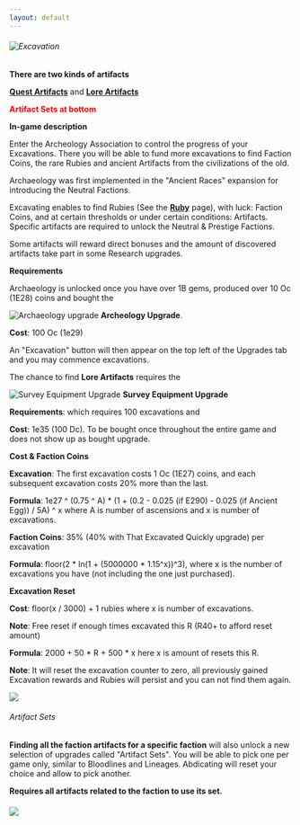 ```yaml
---
layout: default
---
```


###### ![Excavation](/realm/img/picks/ExcavationTopPage.png "Excavation")

**There are two kinds of artifacts**

**[Quest Artifacts](/realm/QuestArtifacts)** and **[Lore Artifacts](/realm/LoreArtifacts)**

<p style="color: red; font-weight: bold">Artifact Sets at bottom</p>

**In-game description**

Enter the Archeology Association to control the progress of your Excavations. There you will be able to fund more excavations to find Faction Coins, the rare Rubies and ancient Artifacts from the civilizations of the old.

Archaeology was first implemented in the "Ancient Races" expansion for introducing the Neutral Factions.

Excavating enables to find Rubies (See the **[Ruby](/realm/Rubies)** page), with luck: Faction Coins, and at certain thresholds or under certain conditions: Artifacts. Specific artifacts are required to unlock the Neutral &amp; Prestige Factions.

Some artifacts will reward direct bonuses and the amount of discovered artifacts take part in some Research upgrades.

**Requirements**

Archaeology is unlocked once you have over 1B gems, produced over 10 Oc (1E28) coins and bought the

![Archaeology upgrade](/realm/img/picks/Archeology-upgrade.png "Archeology Upgrade") **Archeology Upgrade**.

**Cost**: 100 Oc (1e29)

An "Excavation" button will then appear on the top left of the Upgrades tab and you may commence excavations.

The chance to find **Lore Artifacts** requires the

![Survey Equipment Upgrade](/realm/img/picks/SurveyEquipment.png "Survey Equipment Upgrade") **Survey Equipment Upgrade**

**Requirements**: which requires 100 excavations and

**Cost**: 1e35 (100 Dc). To be bought once throughout the entire game and does not show up as bought upgrade.

**Cost & Faction Coins**

**Excavation**: The first excavation costs 1 Oc (1E27) coins, and each subsequent excavation costs 20% more than the last.

**Formula**: 1e27 ^ (0.75 ^ A) * (1 + (0.2 - 0.025 (if E290) - 0.025 (if Ancient Egg)) / 5A) ^ x where A is number of ascensions and x is number of excavations.

**Faction Coins**: 35% (40% with That Excavated Quickly upgrade) per excavation

**Formula**: floor(2 * ln(1 + (5000000 * 1.15^x))^3), where x is the number of excavations you have (not including the one just purchased).

**Excavation Reset**

**Cost**: floor(x / 3000) + 1 rubies where x is number of excavations.

**Note**: Free reset if enough times excavated this R (R40+ to afford reset amount)

**Formula**: 2000 + 50 * R + 500 * x here x is amount of resets this R.

**Note**: It will reset the excavation counter to zero, all previously gained Excavation rewards and Rubies will persist and you can not find them again.

<img src="/realm/img/picks/AllArtifacts.png" usemap="#AllArtifacts-map">
<map name="AllArtifacts-map">
    <area target="" research="<img src=&quot;/realm/img/picks/AncientStoneSlab1.png&quot; alt=&quot;Artifacts&quot; align=&quot;middle&quot;><b> Ancient Stone Slab 1</b></p> <p><b>Clues</b>: We discovered an ancient stone slab written in old scriptures. It appears to say something about Halls of Legends.</p><p><b>Effect</b>: 1st clue required to unlock the Titan Alliance.</p> <p><b>Requirements</b>: 5th Excavation</p>" coords="6,47,62,103" shape="rect">
    <area target="" research="<img src=&quot;/realm/img/picks/FossilizedPieceofBark1.png&quot; alt=&quot;Artifacts&quot; align=&quot;middle&quot;><b> Fossilized Piece of Bark 1</b></p> <p><b>Clues</b>: We discovered a fossilized piece of Bark with the image of a Faction Coin carved into it.</p><p><b>Effect</b>: 1st clue required to unlock the Druid Alliance.</p> <p><b>Requirements</b>: 10th Excavation</p>" coords="69,48,126,103" shape="rect">
    <area target="" research="<img src=&quot;/realm/img/picks/BoneFragment1.png&quot; alt=&quot;Artifacts&quot; align=&quot;middle&quot;><b> Bone Fragment 1</b></p> <p><b>Clues</b>: We discovered a sundial shaped artefact, probably made of animal bones.</p><p><b>Effect</b>: 1st clue required to unlock the Faceless Alliance.</p> <p><b>Requirements</b>: 15th Excavation</p>" coords="133,48,189,103" shape="rect">
    <area target="" research="<img src=&quot;/realm/img/picks/AncientStoneSlab2.png&quot; alt=&quot;Artifacts&quot; align=&quot;middle&quot;><b> Ancient Stone Slab 2</b></p> <p><b>Clues</b>: We discovered an ancient stone slab written in old scriptures.We can recognize the number 300.</p><p><b>Effect</b>: 2nd clue required to unlock the Titan Alliance.</p> <p><b>Requirements</b>: 20th Excavation</p>" coords="198,48,253,102" shape="rect">
    <area target="" research="<img src=&quot;/realm/img/picks/FossilizedPieceofBark2.png&quot; alt=&quot;Artifacts&quot; align=&quot;middle&quot;><b> Fossilized Piece of Bark 2</b></p> <p><b>Clues</b>: We discovered a fossilized piece of Bark with the symbol of One Million.</p><p><b>Effect</b>: 2nd clue required to unlock the Druid Alliance.</p> <p><b>Requirements</b>: 25th Excavation</p>" coords="260,48,317,102" shape="rect">
    <area target="" research="<img src=&quot;/realm/img/picks/BoneFragment2.png&quot; alt=&quot;Artifacts&quot; align=&quot;middle&quot;><b> Bone Fragment 2</b></p> <p><b>Clues</b>: We discovered an artefact shaped like the number 36, probably made of animal bones.</p><p><b>Effect</b>: 2nd clue required to unlock the Faceless Alliance.</p> <p><b>Requirements</b>: 30th Excavation</p>" coords="326,48,382,103" shape="rect">
    <area target="" research="<img src=&quot;/realm/img/picks/KeytotheLostCity.png&quot; alt=&quot;Artifacts&quot; align=&quot;middle&quot;><b> Key to the Lost City</b></p> <p><b>Clues</b>: Despite being thousands of years old, it's still shiny.</p><p><b>Effect</b>: Neutral Research</p> <p><b>Requirements</b>: 1500th Excavation (total) + R23</p>" coords="389,48,446,103" shape="rect">
    <area target="" research="<img src=&quot;/realm/img/picks/AncientDevice.png&quot; alt=&quot;Artifacts&quot; align=&quot;middle&quot;><b> Ancient Device</b></p> <p><b>Clues</b>: This strange Device seems to react to the Ancient Races magical capabilities. We may channel its power to increase their research potential!</p><p><b>Effect</b>: Provides 2 additional slots: 1 for each related Neutral Faction Facility you are playing.</p> <p><b>Requirements</b>: Play a Neutral Faction and have over 2,000 excavations. <p><b>Chance</b>: 0.2% per excavation (multi-buy or not) <p><b>Cost</b>: 100 QiSxg (1E200) <p><b>Alignment</b>: Neutral<p><b>Note</b>: Has no effect R100+/A2" coords="6,111,63,167" shape="rect">
    <area target="" research="<img src=&quot;/realm/img/picks/EarthCore.png&quot; alt=&quot;Earth Core&quot; align=&quot;middle&quot;><b> Earth Core</b></p> <p><b>Clues</b>: This piece of rock is continuously shifting its shape, responding to mysterious enery sources.</p><p><b>Effect</b>: Part of the Prestige research quest</p> <p><b>Requirements</b>: 2750th Excavation</p>" coords="69,111,125,167" shape="rect">
    <area target="" research="<img src=&quot;/realm/img/picks/HornoftheKings.png&quot; alt=&quot;Horn of the Kings&quot; align=&quot;middle&quot;><b> Horn of the Kings</b></p> <p><b>Clues</b>: It is said that when this horn is blown, the voices of past Dwarven Kings can be heard in the Wind.</p><p><b>Effect</b>: Unlocks Legacy of the Kings upgrade that adds 2 extra slots: 2 for Craftsmanship and 1 to the faction's facility you are playing</p> <p><b>Requirements</b>: have Dwarven Forges, 3250+ Excavations (as Dwarf) Chance: 0.5%</p> <p><b>Cost</b>: 10 SxSpg (1E232) and 10m Dwarven Coins <p><b>Alignment</b>: Dwarf" coords="134,111,189,167" shape="rect">
    <area target="" research="<img src=&quot;/realm/img/picks/FlameofBondelnar.png&quot; alt=&quot;Flame of Bondelnar&quot; align=&quot;middle&quot;><b> Flame of Bondelnar</b></p> <p><b>Clues</b>: </p><p><b>Effect</b>: Unlocks the upgrade The Dark Light of Bondelnar that adds 2 extra slots: 2 for Warfare and 1 to the faction's facility you are playing</p> <p><b>Requirements</b>: Have Spider Sanctuaries (as Drow) Excavations: 3250+ Chance: 0.5%</p> <p><b>Cost</b>: 10 SxSpg (1E232), 10m Drow Coins <p><b>Alignment</b>: Drow" coords="198,112,253,167" shape="rect">
    <area target="" research="<img src=&quot;/realm/img/picks/SpikyRoughEggArtifact.png&quot; alt=&quot;Flame of Bondelnar&quot; align=&quot;middle&quot;><b> Spiky Rough Egg</b></p> <p><b>Clues</b>: What a weird egg... it looks ages old, yet something alive is inside. Perhaps if you wait long enough, something will hatch?</p><p><b>Effect</b>: Unlocks the Hatch! Egg</p> <p><b>Requirements</b>: R46+, 1500, Excavations (Chance: 2%)</p>" coords="262,112,316,167" shape="rect">
    <area target="" research="<img src=&quot;/realm/img/picks/RoughStone.png&quot; alt=&quot;Artifact&quot; align=&quot;middle&quot;><b> Rough Stone</b></p> <p><b>Description</b>: A common, totally uninteresting stone.</p><p><b>Effect</b>: Unlocks Research D290</p> <p><b>Requirement</b>: Chance: 2% On the first excavation of a run, after abdication or reincarnation.</p>" coords="6,217,62,271" shape="rect">
    <area target="" research="<img src=&quot;/realm/img/picks/ScarabofFortune.png&quot; alt=&quot;Scarab of Fortune&quot; align=&quot;middle&quot;><b> Scarab of Fortune</b></p> <p><b>Description</b>: You found the rarest of relics. This golden scarab will grant you 7 days of good luck, starting from now. Make good use of it.</p> <p><b>Rewards</b>:  Awards an upgrade of the same name that increases the production of all buildings by 0.1% for each trophy you unlocked.</p> <p><b>Chance</b>: (#Ancient Pyramids)% / 1000.</p> <p><b>Cost</b>: 7 Td (7E42) <p><b>Alignment</b>: Any" coords="69,216,125,271" shape="rect">
    <area target="" research="<img src=&quot;/realm/img/picks/ChocolateCookie.png&quot; alt=&quot;Chocolate Cookie&quot; align=&quot;middle&quot;><b> Chocolate Cookie</b></p> <p><b>Description</b>: Found in a wasteland made of cakes and sweets, snatched from the hands of an old woman.</p> <p><b>Chance</b>: (# excavations / 50) %</p>" coords="134,216,189,271" shape="rect">
    <area target="" research="<img src=&quot;/realm/img/picks/FossilizedRodent.png&quot; alt=&quot;Fossilized Rodent&quot; align=&quot;middle&quot;><b> Fossilized Rodent</b></p> <p><b>Description</b>: What's this, a prehistoric mouse...?</p> <p><b>Rewards</b>: Awards an upgrade of the same name that increases click reward by 10% per artifact you discovered.</p> <p><b>Chance</b>: (# Treasure clicks this R / 5,000,000) %</p> <p><b>Cost</b>: 100 Qid (1E50) <p><b>Alignment</b>: Any" coords="198,216,253,271" shape="rect">
    <area target="" research="<img src=&quot;/realm/img/picks/PowerOrb.png&quot; alt=&quot;Power Orb&quot; align=&quot;middle&quot;><b> Power Orb</b></p> <p><b>Description</b>: Throbbing with Arcane Power</p> <p><b>Rewards</b>: Increases mana regeneration by 2.5%.</p> <p><b>Requirement</b>: +3000 max mana</p> <p><b>Chance</b>: (max mana / 15,000) %</p> <p><b>Cost</b>: 1 QaVg (1E75) <p><b>Alignment</b>: Any" coords="262,216,316,271" shape="rect">
    <area target="" research="<img src=&quot;/realm/img/picks/PinkCarrot.png&quot; alt=&quot;Smiley face&quot; align=&quot;middle&quot;><b> Pink Carrot</b></p> <p><b>Description</b>: The main product of properly nurtured Farms.</p> <p><b>Requirement</b>: Play as Fairy (Not Dwarf)</p> <p><b>Chance</b>: (# Farms / 5,000) %</p>" coords="324,216,382,272" shape="rect">
    <area target="" research="<img src=&quot;/realm/img/picks/BottledVoice.png&quot; alt=&quot;Smiley face&quot; align=&quot;middle&quot;><b> Bottled Voice</b></p> <p><b>Description</b>: The essence of a melodic Fairy voice.</p> <p><b>Requirement</b>: Play as Fairy (Not Dwarf)</p> <p><b>Chance</b>: (Fairy Chanting casts this game / 40,000) %</p>" coords="389,216,446,271" shape="rect">
    <area target="" research="<img src=&quot;/realm/img/picks/LuckyClover.png&quot; alt=&quot;Smiley face&quot; align=&quot;middle&quot;><b> Lucky Clover</b></p> <p><b>Description</b>: A perfectly shaped four leaf clover. Each leaf is almost unnaturally identical to the other three.</p> <p><b>Requirement</b>: Play as Elven (Not Dwarf)</p> <p><b>Chance</b>: (Highest # of consecutive Elven Luck-1) * 50)%</p>" coords="4,280,62,334" shape="rect">
    <area target="" research="<img src=&quot;/realm/img/picks/Mini-treasure.png&quot; alt=&quot;Smiley face&quot; align=&quot;middle&quot;><b> Mini-treasure</b></p> <p><b>Description</b>: It's a small perfect replica of our gold-filled treasure.</p> <p><b>Requirement</b>: Play as Elven (Not Dwarf)</p> <p><b>Chance</b>: (# Clicks this game / 3,000,000)%</p>" coords="69,278,126,336" shape="rect">
    <area target="" research="<img src=&quot;/realm/img/picks/Pillarfragment.png&quot; alt=&quot;Smiley face&quot; align=&quot;middle&quot;><b> Pillar Fragment</b></p> <p><b>Description</b>: A tiny piece of the legendary pillars which sustain all the Heavens.</p> <p><b>Requirement</b>: Play as Angel (Not Dwarf)</p> <p><b>Chance</b>: (# Heaven's Gate / 3,750) %</p>" coords="135,279,189,335" shape="rect">
    <area target="" research="<img src=&quot;/realm/img/picks/DivineSword.png&quot; alt=&quot;Smiley face&quot; align=&quot;middle&quot;><b> Divine Sword</b></p> <p><b>Description</b>: The shining golden sword of an Archangel. Its hilt feels pleasantly warm to the pure of heart and burning hot for the villain.</p> <p><b>Requirement</b>: Play as Angel (Not Dwarf)+3 consecutive Angels runs (This R). Even just buying the Angels Trade Treaty counts towards this artifact.</p> <p><b>Chance</b>: (Consecutive times allied with Angels this R / 60) %</p>" coords="198,280,253,336" shape="rect">
    <area target="" research="<img src=&quot;/realm/img/picks/AncientCoinPiece.png&quot; alt=&quot;Artifacts&quot; align=&quot;middle&quot;><b> Ancient Coin Piece</b></p> <p><b>Description</b>: A common goblin lucky charm. The older it is, the luckier you are, or so they say.</p> <p><b>Requirement</b>: Play as Goblin (Not Drow)</p> <p><b>Chance</b>: (#Faction Coins this R# / 50'000'000) %</p>" coords="262,281,316,335" shape="rect">
    <area target="" research="<img src=&quot;/realm/img/picks/GoblinPurse.png&quot; alt=&quot;Artifacts&quot; align=&quot;middle&quot;><b> Goblin Purse</b></p> <p><b>Description</b>: Heavy and roomy. Definitely too big for just pocket change.</p> <p><b>Requirement</b>: Play as Goblin (Not Drow)</p> <p><b>Chance</b>: (Tax collection casts this game / 300'000) %</p>" coords="326,280,380,334" shape="rect">
    <area target="" research="<img src=&quot;/realm/img/picks/RottenOrgan.png&quot; alt=&quot;Artifacts&quot; align=&quot;middle&quot;><b> Rotten Organ</b></p> <p><b>Description</b>: Ew... disgusting. It still pulses.</p> <p><b>Requirement</b>: Play as Undead (Not Drow)</p> <p><b>Chance</b>: (# Assistants / 500) %</p>" coords="391,281,449,334" shape="rect">
    <area target="" research="<img src=&quot;/realm/img/picks/JawBone.png&quot; alt=&quot;Artifacts&quot; align=&quot;middle&quot;><b> Jaw Bone</b></p> <p><b>Description</b>: A jaw, missing more than half of its teeth.</p> <p><b>Requirement</b>: Play as Undead (Not Drow) +24h offline (This R)</p> <p><b>Chance</b>: (Offline playtime this R / 10d)%</p>" coords="5,342,62,399" shape="rect">
    <area target="" research="<img src=&quot;/realm/img/picks/DemonicFigurine.png&quot; alt=&quot;Artifacts&quot; align=&quot;middle&quot;><b> Demonic Figurine</b></p> <p><b>Description</b>: An intricate figurine representing the evil face of a lesser demon.</p> <p><b>Requirement</b>: Play as Demon (Not Drow) 666 Trophies unlocked.</p> <p><b>Chance</b>: 1%</p>" coords="69,344,125,399" shape="rect">
    <area target="" research="<img src=&quot;/realm/img/picks/DemonHorn.png&quot; alt=&quot;Artifacts&quot; align=&quot;middle&quot;><b> Demon Horn</b></p> <p><b>Description</b>: Still blazing with the flames of Hell. Handle with care.</p> <p><b>Requirement</b>: Play as Demon (Not Drow) +3 consecutive Demon runs (This R). Even just buying the Demons Trade Treaty counts towards this artifact.</p> <p><b>Chance</b>: (Consecutive times allied with Demon this R / 60)%</p>" coords="134,343,189,399" shape="rect">
    <area target="" research="<img src=&quot;/realm/img/picks/HugeTitanStatue.png&quot; alt=&quot;Artifacts&quot; align=&quot;middle&quot;><b> Huge Titan Statue</b></p> <p><b>Description</b>: The granite representation of a giant wielding a lightning bolt in its fist. A foot appears to be missing.</p> <p><b>Requirement</b>: Play as Titan (Not Dragon)</p> <p><b>Chance</b>: (Lightning Strike Casts this game / 1000)%</p>" coords="197,342,253,399" shape="rect">
    <area target="" research="<img src=&quot;/realm/img/picks/TitanShield.png&quot; alt=&quot;Artifacts&quot; align=&quot;middle&quot;><b> Titan Shield</b></p> <p><b>Description</b>: A gargantuan metal shield, twice as tall as a common human.</p> <p><b>Requirement</b>: Play as Titan (Not Dragon) +10h playtime (This game)</p> <p><b>Chance</b>: (Playtime this game / 50h)%</p>" coords="262,342,317,398" shape="rect">
    <area target="" research="<img src=&quot;/realm/img/picks/GlyphTable.png&quot; alt=&quot;Artifacts&quot; align=&quot;middle&quot;><b> Glyph Table</b></p> <p><b>Description</b>: Contains all the secrets of the Druidic Alphabet.</p> <p><b>Requirement</b>: Play as Druid (Not Dragon) +Same amount of each Neutral building.</p> <p><b>Chance</b>: 2%</p>" coords="325,343,380,398" shape="rect">
    <area target="" research="<img src=&quot;/realm/img/picks/StoneOfBalance.png&quot; alt=&quot;Artifacts&quot; align=&quot;middle&quot;><b> Stone of Balance</b></p> <p><b>Description</b>: A carved stone hovering above its pedestal.</p> <p><b>Requirement</b>: Play as Druid (Not Dragon)</p> <p><b>Chance</b>: (Grand Balance Casts this game / 30,000)%</p>" coords="389,342,445,398" shape="rect">
    <area target="" research="<img src=&quot;/realm/img/picks/TranslucentGoo.png&quot; alt=&quot;Artifacts&quot; align=&quot;middle&quot;><b> Translucent Goo</b></p> <p><b>Description</b>: A completely odorless sticky substance with a diaphanous, unsettling glow.</p> <p><b>Requirement</b>: Play as Faceless (Not Dragon)</p> <p><b>Chance</b>: (Brainwave casts this game / 400)%</p>" coords="5,407,62,462" shape="rect">
    <area target="" research="<img src=&quot;/realm/img/picks/Octopus-shapedHelmet.png&quot; alt=&quot;Artifacts&quot; align=&quot;middle&quot;><b> Octopus-shaped Helmet</b></p> <p><b>Description</b>: A large helmet with empty metal prongs to accomodate tentacular appendages.</p> <p><b>Requirement</b>: Play as Faceless (Not Dragon)</p> <p><b>Chance</b>: (# Labyrinths / 2000)%</p>" coords="69,406,126,463" shape="rect">
    <area target="" research="<img src=&quot;/realm/img/picks/DwarvenBow.png&quot; alt=&quot;Artifacts&quot; align=&quot;middle&quot;><b> Dwarven Bow</b></p> <p><b>Description</b>: Actually a heavy throwing hammer.</p> <p><b>Requirement</b>: Play as Dwarves</p> <p><b>Chance</b>: (# clicks this game / 25,000)%</p>" coords="133,407,189,462" shape="rect">
    <area target="" research="<img src=&quot;/realm/img/picks/StoneTankard.png&quot; alt=&quot;Artifacts&quot; align=&quot;middle&quot;><b> Stone Tankard</b></p> <p><b>Description</b>: A very heavy mug for drinking the heaviest beers.</p> <p><b>Requirement</b>: Play as Dwarves</p> <p><b>Chance</b>: (# Inns / 25,000)%</p>" coords="198,405,254,462" shape="rect">
    <area target="" research="<img src=&quot;/realm/img/picks/CeremonialDagger.png&quot; alt=&quot;Artifacts&quot; align=&quot;middle&quot;><b> Ceremonial Dagger</b></p> <p><b>Description</b>: Its blade is unnaturally keen and sharp.</p> <p><b>Requirement</b>: Play as Drow +0 Treasure clicks (This includes automatic clicke)(This Game)</p> <p><b>Chance</b>: 2%</p>" coords="262,408,317,462" shape="rect">
    <area target="" research="<img src=&quot;/realm/img/picks/ArachnidFigurine.png&quot; alt=&quot;Arachnid Figurine&quot; align=&quot;middle&quot;><b> Arachnid Figurine</b></p> <p><b>Description</b>: If you are afraid of spiders, Drow aren't your faction.</p> <p><b>Requirement</b>: Play as Drow +24h Evil Playtime (All-time)</p> <p><b>Chance</b>: (All-time Evil playtime / 50d)%</p>" coords="325,406,382,463" shape="rect">
    <area target="" research="<img src=&quot;/realm/img/picks/SteelPlate.png&quot; alt=&quot;Steel Plate&quot; align=&quot;middle&quot;><b> Steel Plate</b></p> <p><b>Description</b>: A full plate made of hardened steel.</p> <p><b>Requirement</b>: Play as Mercenaries +R5</p> <p><b>Chance</b>: (#R / 50)%</p>" coords="389,405,445,461" shape="rect">
    <area target="" research="<img src=&quot;/realm/img/picks/BlackSword.png&quot; alt=&quot;Black Sword&quot; align=&quot;middle&quot;><b> Black Sword</b></p> <p><b>Description</b>: A long sword with an extremely sharp blade made of dark metal.</p> <p><b>Requirement</b>: Play as Mercenaries +100 Merc affiliations (All-time)</p> <p><b>Chance</b>: (All-time Mercenary playtime / 16h 40m)%</p>" coords="6,470,63,525" shape="rect">
    <area target="" research="<img src=&quot;/realm/img/picks/DragonFangArtifact.png&quot; alt=&quot;Dragon Fang&quot; align=&quot;middle&quot;><b> Dragon Fang</b></p> <p><b>Description</b>: This huge fang can barely fit in the hands of a Titan.</p> <p><b>Requirement</b>: R50+, play as Dragons <p><b>Chance</b>: Excavate (# Iron Strongholds / 400,000)%</p> <p><b>Alignment</b>: Neutral faction, Dragons" coords="69,469,125,525" shape="rect">
    <area target="" research="<img src=&quot;/realm/img/picks/DragonSoulArtifact.png&quot; alt=&quot;Dragon Soul&quot; align=&quot;middle&quot;><b> Dragon Soul</b></p> <p><b>Description</b>: The extracted soul from an ancient dragon, wields the power to end the world in an instant. Also makes a good soup ingredient.</p> <p><b>Requirement</b>: R50+, play as Dragons, have 5 different Dragon Breath effects active simultaneously.</p> <p><b>Chance</b>: Excavate (# Dragon Breath casts this game / 200,000)% <p><b>Alignment</b>: Neutral faction, Dragons" coords="134,469,189,525" shape="rect">
    <area target="" research="<img src=&quot;/realm/img/picks/VanillaFlavorJuice.png&quot; alt=&quot;Smiley face&quot; align=&quot;middle&quot;><b> Vanilla Flavor Juice</b></p> <p><b>Description</b>: An essence from extremely savory vanilla beans.</p> <p><b>Rewards</b>: Increase the production of all buildings by 25,000% for the first 15 minutes of the game (this game) for all Vanilla factions. Doesn't work while offline.</p> <p><b>Note</b>: Effect is canceled if you Prestige.</p> <p><b>Requirement</b>: +R16</p> <p><b>Chance</b>: 20% in the first 5m of a game</p> <p><b>Cost</b>: 1 coin <p><b>Alignment</b>: Vanilla faction" coords="198,469,254,525" shape="rect">
    <area target="" research="<img src=&quot;/realm/img/picks/ObsidianShardArtifact.png&quot; alt=&quot;Obsidian Shard&quot; align=&quot;middle&quot;><b> Obsidian Shard</b><p><b>Description</b>: Extremely hard and black as darkness itself, this material cannot apparently be carved or melted. It is a mystery how you can make this thing into a sword.<p><b>Effect</b>: Unlocks Secrets of the Warriors <p>Requirement: 8000 Excavations any Faction, R75+" coords="325,111,380,165" shape="rect">
    <area target="" research="<img src=&quot;/realm/img/picks/AncientCocoaBeanArtifacts.png&quot; align=&quot;middle&quot;><b> Ancient Cocoa Bean</b><p>Discription: Despite being centuries old, it still smells like top-quality cocoa.<p>Requirement: Neutral, R22+, Must be Neutral Faction to buy upgrade<p>Effect: Gives an upgrade named Chocolate Flavored Juice<P>Upgrade Effect: Increase the production of all buildings by 5.68% for the first 15 minutes of the game for all Neutral factions. Does not work while offline.<p>Chance: 10%" coords="260,470,318,527" shape="rect">
    <area target="" research="<img src=&quot;/realm/img/picks/KnowYourEnemyPartI.png&quot; align=&quot;middle&quot;><b> Know Your Enemy, Part I</b></p> <p><b>Description</b>: All the knowledge you need, stored in a handy book.</p> <p><b>Rewards</b>: Awards an upgrade of the same name that increases the production of all buildings based on time spent as Non-Mercenary. (&amp;quot;Time allied with...&amp;quot; in the stats) <p><b>Formula</b>: (0.5 * x^0.75)%, where x is amount of time spent as non-mercenary factions (in seconds). <p><b>Requirement</b>: Play as Mercenaries, have upgrades from each 11 factions. +R12</p> <p><b>Chance</b>: 10%</p> <p><b>Cost</b>: 100 Vg (1E65) <p><b>Alignment</b>: Mercenary" coords="327,470,382,528" shape="rect">
    <area target="" research="<img src=&quot;/realm/img/picks/VoodooDoll.png&quot; align=&quot;middle&quot;><b> Voodoo Doll</b></p> <p><b>Description</b>: You are now CURSED! And you feel a sting in your lower rear.</p> <p><b>Rewards</b>: Increase the production of all building by 0.1% for each trophy you have unlocked</p> <p><b>Requirement</b>: Play as Evil (Only required to get Witch Conclaves)</p> <p><b>Cost</b>: 20 Qig (2E154) <p><b>Chance</b>: (number of Witch Conclaves / 10000)%</p> <p><b>Alignment</b>: Any" coords="391,470,447,526" shape="rect">
    <area target="" research="<img src=&quot;/realm/img/picks/WallFragment.png&quot; align=&quot;middle&quot;><b> Wall Fragment</b></p> <p><b>Description</b>: A fragment of an utterly and completely unbreakable wall. Enjoy your paradox.</p> <p><b>Rewards</b>: Increase the production of all buildings based on their tier.</p> <p><b>Formula</b>: (2.5*x^2), where x is the building tier, starting at 1 for Halls of Legends and increasing to 11 for Farms. <p><b>Requirement</b>: At least 1 Ascension <p><b>Chance</b>: 10%</p> <p><b>Cost</b>: 1 M (1E6) <p><b>Alignment</b>: Any" coords="5,534,60,590" shape="rect">
    <area target="" research="<img src=&quot;/realm/img/picks/FortuntTellerMachineArtifact.png&quot; align=&quot;middle&quot;><b> Fortune Teller Machine</b></p><p><b>Requirement</b>: Excavate (Chance 0.1%)</p> <p><b>Alignment</b>: Any (No Faction) <p><b>Description</b>: Will tell you 1 of 24 statements at random.<p>Upgrade Requirement: R42+<p>Cost: R42+ 1 No (1e32)<p>Cost: Post A2 Free<p>Effect: Increase the production of Non-Unique buildings bassed on total time spent. (Time in seconds this R)<p>Formula: 6.5 * x ^ 0.65, where x is time this R</p>" coords="69,534,127,592" shape="rect">
    <area target="" research="<img src=&quot;/realm/img/picks/DawnstoneArtifact.png&quot; align=&quot;middle&quot;><b> Dawnstone</b></p><p><b>Description</b>: Only found durung sunrise hours. Emits a faint glow.</p> <p><b>Rewards</b>: With Both the Duskstone and Dawnstone artifacts, awards the Sun Force upgrade, which grants different effects based on time of the day.</p> <p><b>Requirement</b>: Excavate between 5:00am and 8:00am (Your local time)<p><b>Chance</b>: (Excavation count / 10,000)%</p><p>Click image for details" href="/realm/SunForce/" coords="134,535,189,592" shape="rect">
    <area target="" research="<img src=&quot;/realm/img/picks/DuskstoneArtifact.png&quot; align=&quot;middle&quot;><b> Duskstone</b></p><p><b>Description</b>: Only found during sunset hours. Absorbs light in a small radius.</p> <p><b>Rewards</b>: With Both the Dawnstone and Duskstone artifacts, awards the Sun Force upgrade, which grants different effects based on time of the day.</p> <p><b>Requirement</b>: Excavate between 6:00pm and 9:00pm (Your local time)<p><b>Chance</b>: (Excavation count / 10,000)%</p><p>Click image for details" href="/realm/SunForce/" coords="196,534,254,590" shape="rect">
    <area target="" research="<img src=&quot;/realm/img/picks/AncientHeirloomTrophy.png&quot; align=&quot;middle&quot;><b> Ancient Heirloom</b></p><p><b>Requirements</b>: Have at least 1 Lineage level purchased. <p><b>Chance</b>: (Total Lineage levels/20)% <p><b>Effect</b>: Reduces the cost multiplier of Lineage by 10%, (Except for the highest one) (Instead of 10x more per level it is  9x more per level) <p><b>Formula</b>: Without Ancient Heirloom 25 * 10^(15+lineages) <p>Formula: With Ancient Heirloom (25 * 10^(15+lineages))^0.9<p><b>Cost</b>: 10 Dtg (1e100)" coords="262,535,320,590" shape="rect">
    <area target="" research="<img src=&quot;/realm/img/picks/KnowYourEnemyPart2.png&quot; align=&quot;middle&quot;><b> Know Your Enemy, Part 2</b></p><p><b>Description</b>: Much more knowledge than you need, stored in a handy book.<p><b>Reward</b>: Awards an upgrade of the same name that Increase the production of all buildings based on time spent as Non-Mercenaries.<p><b>Note</b>: Only available to Mercenaries<p><b>Formula</b>: 0.065 * x^0.65 where x is amount of time spent as non-mercenary factions (in seconds).<p><b>Requirement</b>: R76, Upgrade from all 12 Factions<p><b>Secret Upgrade Cost</b>: 100 Noqag (1e152)" coords="324,534,382,590" shape="rect">
    <area target="" research="<img src=&quot;/realm/img/picks/VeteranFigurineArtifact.png&quot; align=&quot;middle&quot;><b> Veteran Figurine</b></p><p><b>Discription</b>: The warrior of a thousand battles, ultimate champion of the Realms.<p><b>Requirement</b>: R90+<p>Chance: (x/1,000,000)%, where x is seconds this game.<p><b>Effect</b>: Passive effect: allows Mercenaries to benefit from all challenges." coords="391,536,447,590" shape="rect">
    <area target="" research="<img src=&quot;/realm/img/picks/WallChunckArtifact.png&quot; align=&quot;middle&quot;><b> Wall Chunk</b></p><p><b>Discription</b>: A bigger piece of the infamous Ascension Wall.<p><b>Requirement</b>: R100+ <p><b>Chance</b>: 10%</p> <p><b>Effect</b>: Increase the production of all buildings based on their tier<p><b>Cost</b>: 1 Sx (1e21)<p><b>Formula</b>: 30000 * (11-x) ^ 3.5, where x is building tier." coords="4,597,62,655" shape="rect">
    <area target="" research="<img src=&quot;/realm/img/picks/ExcavatedMirageArtifact.png&quot; align=&quot;middle&quot;><b> Excavated Mirage</b></p><p><b>Discription</b>: You know all too well this does not exist, yet it fills you with hope and optimism.<p><b>Requirement </b>: Ascension 2<p><b>Effect</b>: Increase Faction Coin find chance by a multiplicative 1000%<p><b>Cost</b>: 1 Sx (1e21)<p>Chance: (log10(assistants)/100)%" coords="69,596,125,653" shape="rect">
    <area target="" research="<img src=&quot;/realm/img/picks/AncestralHourglassArtifact.png&quot; align=&quot;middle&quot;><b> Ancestral Hourglass</b></p><p>Description: The silver sands contained within seem to never stop flowing.<p>Requirement:  R100+<p>Upgrade Cost: (1e90)<p>Effect: Lower cost of Lineage level based on time spent this game. FC cost is reset when you purchase a new lineage level.<p>Formula: ((x / 3600) ^ (1 - 0.01 * ((y ^ 1.01) - z / 5)) / 10), where x is seconds since buying upgrade (reset when upgrading lineage), y is lineage level and z is reincarnations.<p>Chance: (x / 10000000000000000 (10 QA))%, where x is FC chance." coords="131,595,189,653" shape="rect">
    <area target="" research="<img src=&quot;/realm/img/picks/SilkClothArtifact.png&quot; align=&quot;middle&quot;><b> Silk Cloth</b></p><p>Description: The purest silk made for Fairies, by Fairies, of Fairies.<p>Requirement:  R100+, 3000+ Excavations<p>Effect: Unlocks Fairy Set.<p>Chance: ((x - 10000) / 200000)%, where x is Wizard Towers built (Building count multipliers do NOT count)." coords="197,596,253,652" shape="rect">
    <area target="" research="<img src=&quot;/realm/img/picks/RawEmeraldArtifact.png&quot; align=&quot;middle&quot;><b> Raw Emerald</b></p><p>Description: Just slightly less precious than a raw Ruby.<p>Requirement:  R100+, 3000+ Excavations<p>Effect: Unlocks Elven Set.<p>Chance:  (2 * x ^ 2) / 10000)%, where x is non-ruby excavation resets (this game)." coords="262,597,319,652" shape="rect">
    <area target="" research="<img src=&quot;/realm/img/picks/FossilizedWingArtifact.png&quot; align=&quot;middle&quot;><b> Fossilized Wing</b></p><p>Description: The remains of an Angel fallen to earth.<p>Requirement:  R100+, 3000+ Excavations<p>Effect: Unlocks Angel Set.<p>Chance: (x / 25920000 (300 days))%, where x is angel time (all time) in seconds." coords="325,595,383,652" shape="rect">
    <area target="" research="<img src=&quot;/realm/img/picks/SpikedWhipArtifact.png&quot; align=&quot;middle&quot;><b> Spiked Whip</b></p><p>Description: Use with caution. You do not want to exterminate all your slaves.<p>Requirement:  R100+, 3000+ Excavations<p>Effect: Unlocks Goblin Set.<p>Chance: ((x - 10000) / 300000)%, where x is Slave Pens (Building count multipliers do NOT count)." coords="391,597,445,652" shape="rect">
    <area target="" research="<img src=&quot;/realm/img/picks/DustyCoffinArtifact.png&quot; align=&quot;middle&quot;><b> DustyCoffin</b></p><p>Description: Sealed since forever, yet you can hear a strange noise from within.<p>Requirement:  R100+, 3000+ Excavations<p>Effect: Unlocks Undead Set.<p>Chance: (1 / (30 + x ^ 1.75))%, where x is time this game in seconds." coords="3,659,61,716" shape="rect">
    <area target="" research="<img src=&quot;/realm/img/picks/CrystallizedLavaArtifact.png&quot; align=&quot;middle&quot;><b> CrystallizedLava</b></p><p>Description: Incandescent but still. Can be used efficiently as a desk lamp.<p>Requirement:  R100+, 3000+ Excavations<p>Effect: Unlocks Demon Set.<p>Chance: ((x - 10000) / 200000)%, where x is Hall of Legends (Building count multipliers do NOT count)." coords="67,660,127,717" shape="rect">
    <area target="" research="<img src=&quot;/realm/img/picks/TitanHelmetArtifact.png&quot; align=&quot;middle&quot;><b> Titan Helmet</b></p><p>Description: Made of enough metal to craft a human-sized full plate.<p>Requirement:  R100+, 3000+ Excavations<p>Effect: Unlocks Titan Set.<p>Chance: ((x ^ 2) / 5000000000 (5B))%, where x is Royal Exchanges (Royal Exchange count multipliers DO count)." coords="133,660,190,714" shape="rect">
    <area target="" research="<img src=&quot;/realm/img/picks/BranchoftheLifeTreeArtifact.png&quot; align=&quot;middle&quot;><b> Branch of the Life Tree</b><p>Description: Despite being torn from its source tree, it keeps growing buds and leaves.<p>Requirement: R100+, 3000+ Excavations<p>Effect: Unlocks Druid Set.<p>Chance:  ((x ^ 3) / 2000000 (2M))%, where x is level of druid lineage." coords="195,660,253,717" shape="rect">
    <area target="" research="<img src=&quot;/realm/img/picks/NightmareFigmentArtifact.png&quot; align=&quot;middle&quot;><b> Nightmare Figment</b><p>Description: An unshaped, ephemeral substance which is politely trying to corrupt your mind.<p>Requirement:  R100+, 3000+ Excavations<p>Effect: Unlocks Faceless Set.<p>Chance: ((x ^ 1.5) / 20000000 (20M))%, where x is headstart time in seconds." coords="262,659,319,716" shape="rect">
</map>

###### Artifact Sets

**Finding all the faction artifacts for a specific faction** will also unlock a new selection of upgrades called "Artifact Sets". You will be able to pick one per game only, similar to Bloodlines and Lineages. Abdicating will reset your choice and allow to pick another.

**Requires all artifacts related to the faction to use its set.**

<h6><img src="/realm/img/picks/FactionSets.png" usemap="#FactionSets-map"></h6>
<map name="FactionSets-map">
    <area target="" research="<img src=&quot;/realm/img/picks/FairySet.png&quot; align=&quot;middle&quot;><b> Fairy Set</b></p><p>Requirement: A2+<p>Artifacts Required: Silk Cloth, Pink Carrot, Bottled Voice<p>Cost: Free<p>Effect: Increase Farm, Inn and Blacksmith production based on number of assistants owned.<p>Formula: (0.75 * x ^ 0.75), where x is number of assistants owned." coords="6,7,54,56" shape="rect">
    <area target="" research="<img src=&quot;/realm/img/picks/ElvenSet.png&quot; align=&quot;middle&quot;><b> Elven Set</b></p><p>Requirement: A2+<p>Artifacts Required: Raw Emerald, Lucky Clover, Mini-treasure<p>Cost: Free<p>Effect: Increase all building production based on total amount of Elven Lucks triggered (This R)(since unlock).<p>Formula: (0.66 * x ^ 0.6), where x is amount of Elven Lucks triggered."  coords="59,7,110,57" shape="rect">
    <area target="" research="<img src=&quot;/realm/img/picks/AngelSet.png&quot; align=&quot;middle&quot;><b> Angel Set</b></p><p>Requirement: A2+<p>Artifacts Required: Fossilized Wing, Pillar Fragment, DivineSword<p>Cost: Free<p>Effect: Increase mana regen based on spells cast this game.<p>Formula: (0.32 * x ^ 0.32), where x is spells cast." coords="113,7,163,55" shape="rect">
    <area target="" research="<img src=&quot;/realm/img/picks/GoblinSet.png&quot; align=&quot;middle&quot;><b> Goblin Set</b></p><p>Requirement: A2+<p>Artifacts Required: Spiked Whip, Ancient Coin Piece, Goblin Purse<p>Cost: Free<p>Effect: Multiplicatively increase gathered faction coins based on time spent this game if they don't match faction or bloodline.<p>Formula: (x ^ 0.7), where x is seconds." coords="6,61,54,108" shape="rect">
    <area target="" research="<img src=&quot;/realm/img/picks/UndeadSet.png&quot; align=&quot;middle&quot;><b> Undead Set</b></p><p>Requirement: A2+<p>Artifacts Required: DustyCoffin, Rotten Organ, JawBone<p>Cost: Free<p>Effect: Additively Increase max mana based on offline bonus.<p>Formula: (18 * x ^ 0.65), where x is offline Multiplier." coords="60,61,109,109" shape="rect">
    <area target="" research="<img src=&quot;/realm/img/picks/DemonSet.png&quot; align=&quot;middle&quot;><b> Demon Set</b></p><p>Requirement: A2+<p>Artifacts Required: CrystallizedLava, Demonic Figurine, Demon Horn<p>Cost: Free<p>Effect: Increase non unique building production based on the sum of your faction spells activity time.<p>Formula: (0.75 * x ^ 0.75), where x is faction spell activity time." coords="113,59,164,109" shape="rect">
    <area target="" research="<img src=&quot;/realm/img/picks/TitanSet.png&quot; align=&quot;middle&quot;><b> Titan Set</b></p><p>Requirement: A2+<p>Artifacts Required: Titan Helmet, Huge Titan Statue, Titan Shield<p>Cost: Free<p>Effect: Increase Unique building production based on time spent this game.<p>Formula: (0.07 * x ^ 0.7), where x is seconds."coords="6,114,54,163" shape="rect">
    <area target="" research="<img src=&quot;/realm/img/picks/DruidSet.png&quot; align=&quot;middle&quot;><b> Druid Set</b></p><p>Requirement: A2+<p>Artifacts Required: Branch of the Life Tree, Glyph Table, Stone Of Balance<p>Cost: Free<p>Effect: Increase production of all buildings based on their quantity.<p>Formula: (0.65 * x ^ 0.65), where x is building count." coords="60,113,110,164" shape="rect">
    <area target="" research="<img src=&quot;/realm/img/picks/FacelessSet.png&quot; align=&quot;middle&quot;><b> Faceless Set</b></p><p>Requirement: A2+<p>Artifacts Required: Nightmare Figment, Translucent Goo, Octopus-shaped Helmet<p>Cost: Free<p>Effect: Increase production of all buildings based on highest amount of spells cast in a single game.<p>Formula: (0.32 * x ^ 0.32), where x is number of spells cast." coords="114,114,163,164" shape="rect">
</map>
